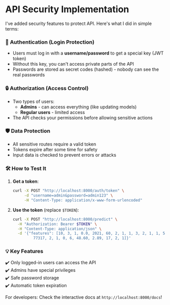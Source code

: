 # API Security Implementation  

I've added security features to protect API. Here's what I did in simple terms:  

### 🔐 **Authentication (Login Protection)**  
- Users must log in with a **username/password** to get a special key (JWT token)  
- Without this key, you can't access private parts of the API  
- Passwords are stored as secret codes (hashed) - nobody can see the real passwords  

### 🔒 **Authorization (Access Control)**  
- Two types of users:  
  - **Admins** - can access everything (like updating models)  
  - **Regular users** - limited access  
- The API checks your permissions before allowing sensitive actions  

### 🛡️ **Data Protection**  
- All sensitive routes require a valid token  
- Tokens expire after some time for safety  
- Input data is checked to prevent errors or attacks  

### 🛠️ **How to Test It**  
1. **Get a token**:  
   ```bash
   curl -X POST "http://localhost:8000/auth/token" \
        -d "username=admin&password=admin123" \
        -H "Content-Type: application/x-www-form-urlencoded"
   ```
2. **Use the token** (replace `$TOKEN`):  
   ```bash
   curl -X POST "http://localhost:8000/predict" \
     -H "Authorization: Bearer $TOKEN" \
     -H "Content-Type: application/json" \
     -d '{"features": [10, 3, 1, 0.0, 2021, 60, 2, 1, 1, 3, 2, 1, 1, 50, 7, 12, 5, 77, 
            77317, 2, 1, 0, 6, 48.60, 2.89, 17, 2, 1]}'
   ```

### 💡 **Key Features**  
✔️ Only logged-in users can access the API  
✔️ Admins have special privileges  
✔️ Safe password storage  
✔️ Automatic token expiration  

For developers: Check the interactive docs at `http://localhost:8000/docs`!  
